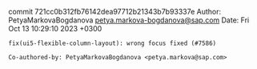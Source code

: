 commit 721cc0b312fb76142dea97712b21343b7b93337e
Author: PetyaMarkovaBogdanova <petya.markova-bogdanova@sap.com>
Date:   Fri Oct 13 10:29:10 2023 +0300

    fix(ui5-flexible-column-layout): wrong focus fixed (#7586)
    
    Co-authored-by: PetyaMarkovaBogdanova <petya.markova@sap.com>
